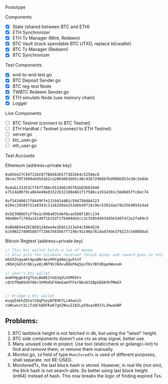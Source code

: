 Prototype

Components

- [x] State (shared between BTC and ETH)
- [x] ETH Synchronizer
- [x] ETH Tx Manager (Mint, Redeem)
- [x] BTC Vault (track spendable BTC UTXO, replace btcwallet)
- [x] BTC Tx Manager (Redeem)
- [x] BTC Synchronizer

Test Components

- [x] end-to-end test.go
- [x] BTC Deposit Sender.go
- [x] BTC reg-test Node
- [x] TWBTC Redeem Sender.go
- [x] ETH simulate Node (use memory chain)
- [x] Logger

Live Components

- [ ] BTC Testnet (connect to BTC Testnet)
- [ ] ETH Hardhat / Testnet (connect to ETH Testnet)
- [ ] server.go
- [ ] btc_user.go
- [ ] eth_user.go

Test Accounts

Ethereum (address+private key)

```
0x85b427C84731bC077BA5A365771D2b64c5250Ac8
dbcec79f3490a6d5d162ca2064661b85c40c93672968bfbd906b952e38c3e8de

0xdab133353Cff0773BAcb51d46195f01bD3D03940
e751da9079ca6b4e40e03322b32180e661f1f586ca1914391c56d665ffc8ec74

0xf54340017f8449Ffe11594144B1c5947D84A4323
620ec29109722a03d3c11a62dbba153ebb49716c9ec5301dae7de35648542da4

0x5E3906EFaff0a1c098a0354AfAcae508f18Cc134
90e80ef178da14140f1b15df1fb404de5cc3c35859d43dd9e5ddf472e2fa09c5

0xB6AB5442EC8E812Adee4e1EA51313a54c5064E2A
bcb90227d0058d7f72867d43b67f7196c91c06b761dad7dde379223c5409b0a5
```

Bitcoin Regtest (address+private key)


```c
// This btc wallet holds a lot of money.
// Also acts the coinbase receiver (block mines and reward goes to this address)
mkVXZnqaaKt4puQNr4ovPHYg48mjguFCnT
cNSHjGk52rQ6iya8jdNT9VJ8dvvQ8kPAq5pcFHsYBYdDqahWuneH

// user's btc wallet
moHYHpgk4YgTCeLBmDE2teQ3qVLUtM95Fn
cQthTMaKUU9f6br1hMXdGFXHwGaAfFFerNkn632BpGE6KXhTMmGY


// bridge's btc wallet
mvqq54khZQta7zDqFGoyN7BVK7Li4Xwnih
cUWcwxzt2LiTxQCkQ8FKw67gd2NuuZ182LpX9uazB93JLZmwakBP
```

## Problems:

1) BTC lastblock height is not fetched in db, but using the "latest" height.
2) BTC side components doesn't use ctx as stop signal, better use.
3) Many unused code in project. Use tool (staticcheck or golangci-lint) to find and remove them, or remove them manually.
4) Monitor.go, `Id` field of type `MonitoredTx` is used of different purposes, shall separate. not RE-USED.
5) MonitoredTx, the last block hash is stored. However, in real life (not sim), the blck hash is not search-able. So better using last block height (int64) instead of hash. This now breaks the logic of finding expired Txs.
